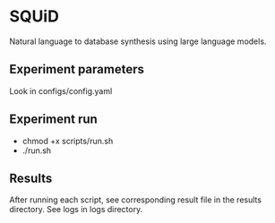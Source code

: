 # SQUiD
Natural language to database synthesis using large language models.


## Experiment parameters
Look in configs/config.yaml

## Experiment run

- chmod +x scripts/run.sh
- ./run.sh

## Results

After running each script, see corresponding result file in the results directory. See logs in logs directory.
